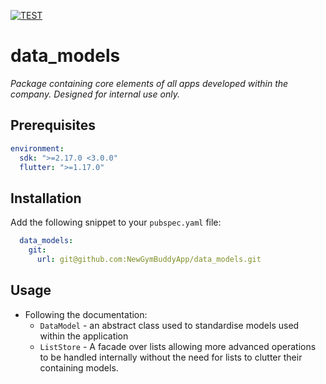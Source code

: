 [![TEST](https://github.com/NewGymBuddyApp/data_models/actions/workflows/test.yml/badge.svg?branch=main)](https://github.com/NewGymBuddyApp/flutter_core/actions/workflows/test.yml)

# data_models
_Package containing core elements of all apps developed within
the company. Designed for internal use only._

## Prerequisites
```yaml
environment:
  sdk: ">=2.17.0 <3.0.0"
  flutter: ">=1.17.0"
```

## Installation

Add the following snippet to your `pubspec.yaml` file:
```yaml
  data_models:
    git:
      url: git@github.com:NewGymBuddyApp/data_models.git
```


## Usage
- Following the documentation:
  - `DataModel` - an abstract class used to standardise models used within the application
  - `ListStore` - A facade over lists allowing more advanced operations to be handled internally without the need for lists to clutter their containing models.
